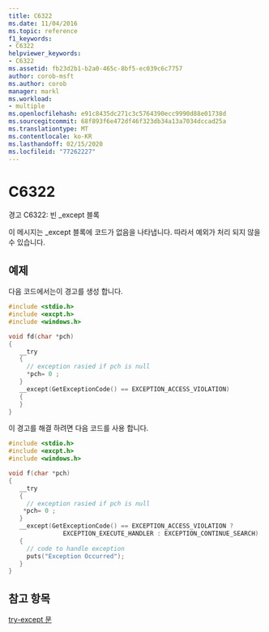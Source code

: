 ```yaml
---
title: C6322
ms.date: 11/04/2016
ms.topic: reference
f1_keywords:
- C6322
helpviewer_keywords:
- C6322
ms.assetid: fb23d2b1-b2a0-465c-8bf5-ec039c6c7757
author: corob-msft
ms.author: corob
manager: markl
ms.workload:
- multiple
ms.openlocfilehash: e91c8435dc271c3c5764390ecc9990d88e01738d
ms.sourcegitcommit: 68f893f6e472df46f323db34a13a7034dccad25a
ms.translationtype: MT
ms.contentlocale: ko-KR
ms.lasthandoff: 02/15/2020
ms.locfileid: "77262227"
---
```

# <a name="c6322"></a>C6322
경고 C6322: 빈 _except 블록

 이 메시지는 _except 블록에 코드가 없음을 나타냅니다. 따라서 예외가 처리 되지 않을 수 있습니다.

## <a name="example"></a>예제
 다음 코드에서는이 경고를 생성 합니다.

```cpp
#include <stdio.h>
#include <excpt.h>
#include <windows.h>

void fd(char *pch)
{
   __try
   {
     // exception rasied if pch is null
     *pch= 0 ;
   }
   __except(GetExceptionCode() == EXCEPTION_ACCESS_VIOLATION)
   {
   }
}
```

 이 경고를 해결 하려면 다음 코드를 사용 합니다.

```cpp
#include <stdio.h>
#include <excpt.h>
#include <windows.h>

void f(char *pch)
{
   __try
   {
     // exception rasied if pch is null
    *pch= 0 ;
   }
   __except(GetExceptionCode() == EXCEPTION_ACCESS_VIOLATION ?
               EXCEPTION_EXECUTE_HANDLER : EXCEPTION_CONTINUE_SEARCH)
   {
     // code to handle exception
     puts("Exception Occurred");
   }
}
```

## <a name="see-also"></a>참고 항목
 [try-except 문](/cpp/cpp/try-except-statement)
